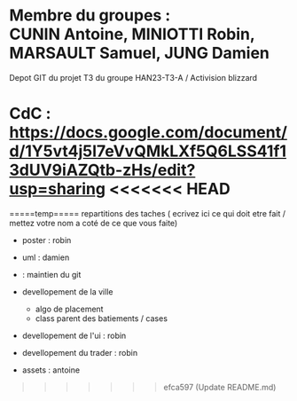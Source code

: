 Membre du groupes : <br>
CUNIN Antoine, 
MINIOTTI Robin, 
MARSAULT Samuel, 
JUNG Damien
=======
Depot GIT du projet T3 du groupe HAN23-T3-A / Activision blizzard <br>

CdC : https://docs.google.com/document/d/1Y5vt4j5I7eVvQMkLXf5Q6LSS41f13dUV9iAZQtb-zHs/edit?usp=sharing
<<<<<<< HEAD
=======

=====temp===== 
repartitions des taches ( ecrivez ici ce qui doit etre fait / mettez votre nom a coté de ce que vous faite)

- poster : robin
- uml : damien
- : maintien du git 

- devellopement de la ville
    - algo de placement
    - class parent des batiements / cases

- devellopement de l'ui : robin
- devellopement du trader : robin
- assets : antoine
>>>>>>> efca597 (Update README.md)
